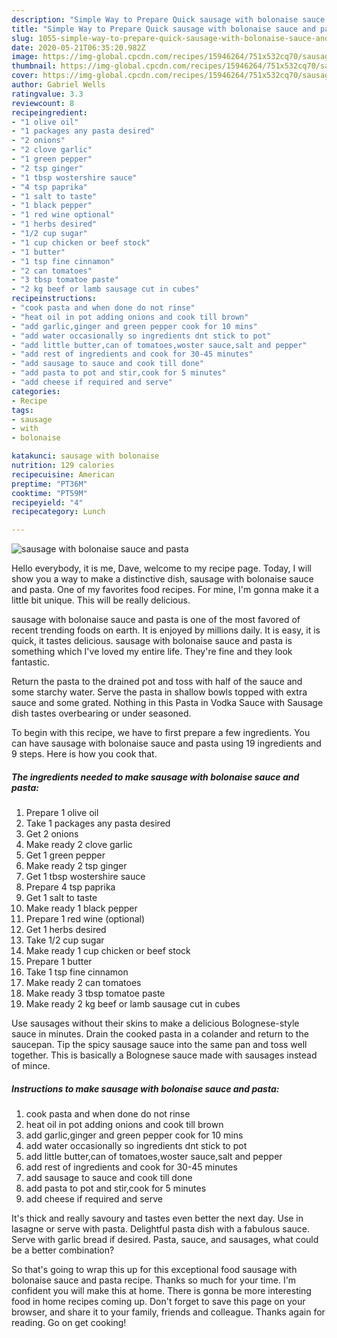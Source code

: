 ```yaml
---
description: "Simple Way to Prepare Quick sausage with bolonaise sauce and pasta"
title: "Simple Way to Prepare Quick sausage with bolonaise sauce and pasta"
slug: 1055-simple-way-to-prepare-quick-sausage-with-bolonaise-sauce-and-pasta
date: 2020-05-21T06:35:20.982Z
image: https://img-global.cpcdn.com/recipes/15946264/751x532cq70/sausage-with-bolonaise-sauce-and-pasta-recipe-main-photo.jpg
thumbnail: https://img-global.cpcdn.com/recipes/15946264/751x532cq70/sausage-with-bolonaise-sauce-and-pasta-recipe-main-photo.jpg
cover: https://img-global.cpcdn.com/recipes/15946264/751x532cq70/sausage-with-bolonaise-sauce-and-pasta-recipe-main-photo.jpg
author: Gabriel Wells
ratingvalue: 3.3
reviewcount: 8
recipeingredient:
- "1 olive oil"
- "1 packages any pasta desired"
- "2 onions"
- "2 clove garlic"
- "1 green pepper"
- "2 tsp ginger"
- "1 tbsp wostershire sauce"
- "4 tsp paprika"
- "1 salt to taste"
- "1 black pepper"
- "1 red wine optional"
- "1 herbs desired"
- "1/2 cup sugar"
- "1 cup chicken or beef stock"
- "1 butter"
- "1 tsp fine cinnamon"
- "2 can tomatoes"
- "3 tbsp tomatoe paste"
- "2 kg beef or lamb sausage cut in cubes"
recipeinstructions:
- "cook pasta and when done do not rinse"
- "heat oil in pot adding onions and cook till brown"
- "add garlic,ginger and green pepper cook for 10 mins"
- "add water occasionally so ingredients dnt stick to pot"
- "add little butter,can of tomatoes,woster sauce,salt and pepper"
- "add rest of ingredients and cook for 30-45 minutes"
- "add sausage to sauce and cook till done"
- "add pasta to pot and stir,cook for 5 minutes"
- "add cheese if required and serve"
categories:
- Recipe
tags:
- sausage
- with
- bolonaise

katakunci: sausage with bolonaise 
nutrition: 129 calories
recipecuisine: American
preptime: "PT36M"
cooktime: "PT59M"
recipeyield: "4"
recipecategory: Lunch

---
```



![sausage with bolonaise sauce and pasta](https://img-global.cpcdn.com/recipes/15946264/751x532cq70/sausage-with-bolonaise-sauce-and-pasta-recipe-main-photo.jpg)

Hello everybody, it is me, Dave, welcome to my recipe page. Today, I will show you a way to make a distinctive dish, sausage with bolonaise sauce and pasta. One of my favorites food recipes. For mine, I'm gonna make it a little bit unique. This will be really delicious.

sausage with bolonaise sauce and pasta is one of the most favored of recent trending foods on earth. It is enjoyed by millions daily. It is easy, it is quick, it tastes delicious. sausage with bolonaise sauce and pasta is something which I've loved my entire life. They're fine and they look fantastic.

Return the pasta to the drained pot and toss with half of the sauce and some starchy water. Serve the pasta in shallow bowls topped with extra sauce and some grated. Nothing in this Pasta in Vodka Sauce with Sausage dish tastes overbearing or under seasoned.


To begin with this recipe, we have to first prepare a few ingredients. You can have sausage with bolonaise sauce and pasta using 19 ingredients and 9 steps. Here is how you cook that.

<!--inarticleads1-->

##### The ingredients needed to make sausage with bolonaise sauce and pasta:

1. Prepare 1 olive oil
1. Take 1 packages any pasta desired
1. Get 2 onions
1. Make ready 2 clove garlic
1. Get 1 green pepper
1. Make ready 2 tsp ginger
1. Get 1 tbsp wostershire sauce
1. Prepare 4 tsp paprika
1. Get 1 salt to taste
1. Make ready 1 black pepper
1. Prepare 1 red wine (optional)
1. Get 1 herbs desired
1. Take 1/2 cup sugar
1. Make ready 1 cup chicken or beef stock
1. Prepare 1 butter
1. Take 1 tsp fine cinnamon
1. Make ready 2 can tomatoes
1. Make ready 3 tbsp tomatoe paste
1. Make ready 2 kg beef or lamb sausage cut in cubes


Use sausages without their skins to make a delicious Bolognese-style sauce in minutes. Drain the cooked pasta in a colander and return to the saucepan. Tip the spicy sausage sauce into the same pan and toss well together. This is basically a Bolognese sauce made with sausages instead of mince. 

<!--inarticleads2-->

##### Instructions to make sausage with bolonaise sauce and pasta:

1. cook pasta and when done do not rinse
1. heat oil in pot adding onions and cook till brown
1. add garlic,ginger and green pepper cook for 10 mins
1. add water occasionally so ingredients dnt stick to pot
1. add little butter,can of tomatoes,woster sauce,salt and pepper
1. add rest of ingredients and cook for 30-45 minutes
1. add sausage to sauce and cook till done
1. add pasta to pot and stir,cook for 5 minutes
1. add cheese if required and serve


It&#39;s thick and really savoury and tastes even better the next day. Use in lasagne or serve with pasta. Delightful pasta dish with a fabulous sauce. Serve with garlic bread if desired. Pasta, sauce, and sausages, what could be a better combination? 

So that's going to wrap this up for this exceptional food sausage with bolonaise sauce and pasta recipe. Thanks so much for your time. I'm confident you will make this at home. There is gonna be more interesting food in home recipes coming up. Don't forget to save this page on your browser, and share it to your family, friends and colleague. Thanks again for reading. Go on get cooking!
